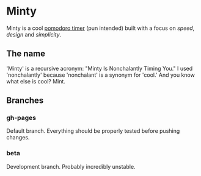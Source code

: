 # Minty
Minty is a cool [pomodoro timer](http://en.wikipedia.org/ "relevant Wikipedia article") (pun intended) built with a focus on *speed*, *design* and *simplicity*.

## The name
'Minty' is a recursive acronym: "Minty Is Nonchalantly Timing You." I used 'nonchalantly' because 'nonchalant' is a synonym for 'cool.' And you know what else is cool? Mint.

## Branches
### gh-pages
Default branch. Everything should be properly tested before pushing changes.

### beta
Development branch. Probably incredibly unstable.

